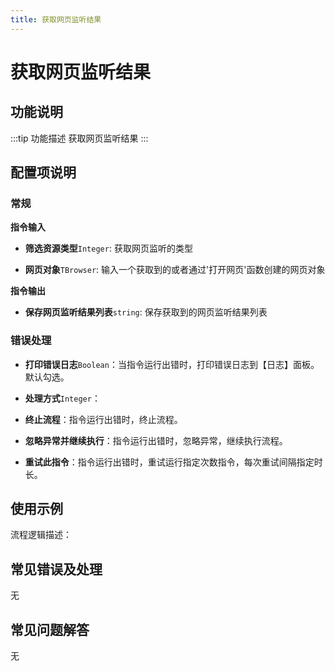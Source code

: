```yaml
---
title: 获取网页监听结果
---
```


# 获取网页监听结果

## 功能说明

:::tip 功能描述
获取网页监听结果
:::

## 配置项说明

### 常规

**指令输入**

- **筛选资源类型**`Integer`: 获取网页监听的类型

- **网页对象**`TBrowser`: 输入一个获取到的或者通过'打开网页'函数创建的网页对象


**指令输出**

- **保存网页监听结果列表**`string`: 保存获取到的网页监听结果列表

### 错误处理

- **打印错误日志**`Boolean`：当指令运行出错时，打印错误日志到【日志】面板。默认勾选。

- **处理方式**`Integer`：

 - **终止流程**：指令运行出错时，终止流程。

 - **忽略异常并继续执行**：指令运行出错时，忽略异常，继续执行流程。

 - **重试此指令**：指令运行出错时，重试运行指定次数指令，每次重试间隔指定时长。

## 使用示例

流程逻辑描述：

## 常见错误及处理

无

## 常见问题解答

无


